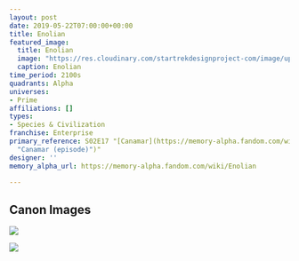 ```yaml
---
layout: post
date: 2019-05-22T07:00:00+00:00
title: Enolian
featured_image:
  title: Enolian
  image: "https://res.cloudinary.com/startrekdesignproject-com/image/upload/v1558568659/Enolian.png"
  caption: Enolian
time_period: 2100s
quadrants: Alpha
universes:
- Prime
affiliations: []
types:
- Species & Civilization
franchise: Enterprise
primary_reference: S02E17 "[Canamar](https://memory-alpha.fandom.com/wiki/Canamar
  "Canamar (episode)")"
designer: ''
memory_alpha_url: https://memory-alpha.fandom.com/wiki/Enolian

---
```

## Canon Images

![](https://res.cloudinary.com/startrekdesignproject-com/image/upload/v1558568659/Enolian1.jpg)

![](https://res.cloudinary.com/startrekdesignproject-com/image/upload/v1558568659/Enolian2.jpg)
